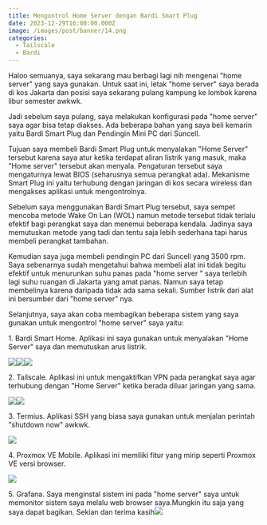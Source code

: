 ```yaml
---
title: Mengontrol Home Server dengan Bardi Smart Plug
date: 2023-12-29T16:00:00.000Z
image: /images/post/banner/14.png
categories:
  - Tailscale
  - Bardi
---
```


Haloo semuanya, saya sekarang mau berbagi lagi nih mengenai "home server" yang saya gunakan. Untuk saat ini, letak "home server" saya berada di kos Jakarta dan posisi saya sekarang pulang kampung ke lombok karena libur semester awkwk. 

Jadi sebelum saya pulang, saya melakukan konfigurasi pada "home server" saya agar bisa tetap diakses. Ada beberapa bahan yang saya beli kemarin yaitu Bardi Smart Plug dan Pendingin Mini PC dari Suncell. 

Tujuan saya membeli Bardi Smart Plug untuk menyalakan "Home Server" tersebut karena saya atur ketika terdapat aliran listrik yang masuk, maka "Home server" tersebut akan menyala. Pengaturan tersebut saya mengaturnya lewat BIOS (seharusnya semua perangkat ada). Mekanisme Smart Plug ini yaitu terhubung dengan jaringan di kos secara wireless dan mengakses aplikasi untuk mengontrolnya.

Sebelum saya menggunakan Bardi Smart Plug tersebut, saya sempet mencoba metode Wake On Lan (WOL) namun metode tersebut tidak terlalu efektif bagi perangkat saya dan menemui beberapa kendala. Jadinya saya memutuskan metode yang tadi dan tentu saja lebih sederhana tapi harus membeli perangkat tambahan.

Kemudian saya juga membeli pendingin PC dari Suncell yang 3500 rpm. Saya sebenarnya sudah mengetahui bahwa membeli alat ini tidak begitu efektif untuk menurunkan suhu panas pada "home server " saya terlebih lagi suhu ruangan di Jakarta yang amat panas. Namun saya tetap membelinya karena daripada tidak ada sama sekali. Sumber listrik dari alat ini bersumber dari "home server" nya.

Selanjutnya, saya akan coba membagikan beberapa sistem yang saya gunakan untuk mengontrol "home server" saya yaitu:

1\. Bardi Smart Home. Aplikasi ini saya gunakan untuk menyalakan "Home Server" saya dan memutuskan arus listrik.

![](</images/post/Gambar WhatsApp 2023-12-30 pukul 09.27.59_c12223aa.jpg>)![](</images/post/Gambar WhatsApp 2023-12-30 pukul 09.49.12_9b800118.jpg>)![](</images/post/Gambar WhatsApp 2023-12-30 pukul 09.49.12_74535363.jpg>)

2\. Tailscale. Aplikasi ini untuk mengaktifkan VPN pada perangkat saya agar terhubung dengan "Home Server" ketika berada diluar jaringan yang sama.

![](</images/post/Gambar WhatsApp 2023-12-30 pukul 09.49.11_59689b74.jpg>)![](</images/post/Gambar WhatsApp 2023-12-30 pukul 09.49.11_4acb5a78.jpg>)

3\. Termius. Aplikasi SSH yang biasa saya gunakan untuk menjalan perintah "shutdown now" awkwk.

![](</images/post/Gambar WhatsApp 2023-12-30 pukul 09.49.10_246dc723.jpg>)

4\. Proxmox VE Mobile. Aplikasi ini memiliki fitur yang mirip seperti Proxmox VE versi browser.

![](</images/post/Gambar WhatsApp 2023-12-30 pukul 09.49.10_6f5e3096.jpg>)

5\. Grafana. Saya menginstal sistem ini pada "home server" saya untuk memonitor sistem saya melalu web browser saya.Mungkin itu saja yang saya dapat bagikan. Sekian dan terima kasih![](</images/post/Gambar WhatsApp 2023-12-30 pukul 09.49.10_f3871e58.jpg>)
